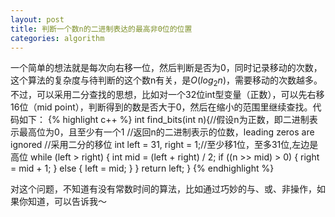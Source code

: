 ```yaml
---
layout: post
title: 判断一个数n的二进制表达的最高非0位的位置
categories: algorithm
---
```

一个简单的想法就是每次向右移一位，然后判断是否为0，同时记录移动的次数，这个算法的复杂度与待判断的这个数n有关，是<span>$O(log_2n)$</span>，需要移动的次数越多。不过，可以采用二分查找的思想，比如对一个32位int型变量（正数），可以先右移16位（mid point），判断得到的数是否大于0，然后在缩小的范围里继续查找。代码如下：
{% highlight c++ %}
int find_bits(int n){//假设n为正数，即二进制表示最高位为0，且至少有一个1
	//返回n的二进制表示的位数，leading zeros are ignored
	//采用二分的移位
	int left = 31, right = 1;//至少移1位，至多31位,左边是高位
	while (left > right) {
		int mid = (left + right) / 2;
		if ((n >> mid) > 0) {
			right = mid + 1;
		} else {
			left = mid;
		}
	}
	return left;
}
{% endhighlight %}

对这个问题，不知道有没有常数时间的算法，比如通过巧妙的与、或、非操作，如果你知道，可以告诉我～
